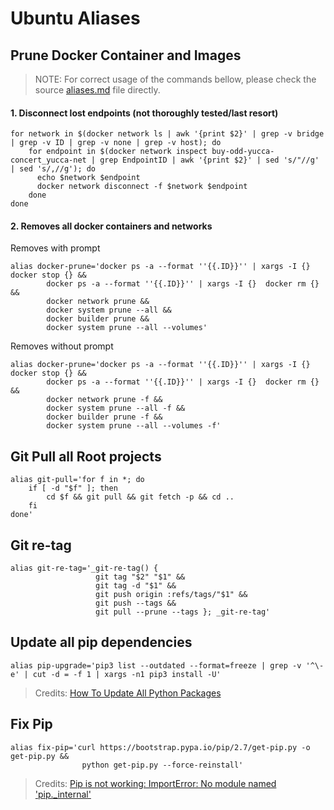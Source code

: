 # Ubuntu Aliases

## Prune Docker Container and Images

>NOTE: For correct usage of the commands bellow, please check the source [aliases.md](https://github.com/jesperancinha/jeorg-cloud-test-drives/blob/main/docs/system/ubuntu/aliases.md) file directly.

#### 1. Disconnect lost endpoints (not thoroughly tested/last resort)

```shell
for network in $(docker network ls | awk '{print $2}' | grep -v bridge | grep -v ID | grep -v none | grep -v host); do
    for endpoint in $(docker network inspect buy-odd-yucca-concert_yucca-net | grep EndpointID | awk '{print $2}' | sed 's/"//g' | sed 's/,//g'); do
      echo $network $endpoint
      docker network disconnect -f $network $endpoint
    done
done
```

#### 2. Removes all docker containers and networks

Removes with prompt

```shell
alias docker-prune='docker ps -a --format ''{{.ID}}'' | xargs -I {}  docker stop {} &&
        docker ps -a --format ''{{.ID}}'' | xargs -I {}  docker rm {} &&
        docker network prune &&
        docker system prune --all &&
        docker builder prune &&
        docker system prune --all --volumes'
```

Removes without prompt

```shell
alias docker-prune='docker ps -a --format ''{{.ID}}'' | xargs -I {}  docker stop {} &&
        docker ps -a --format ''{{.ID}}'' | xargs -I {}  docker rm {} &&
        docker network prune -f &&
        docker system prune --all -f &&
        docker builder prune -f &&
        docker system prune --all --volumes -f'
```

## Git Pull all Root projects

```shell
alias git-pull='for f in *; do
    if [ -d "$f" ]; then
        cd $f && git pull && git fetch -p && cd ..
    fi
done'
```

## Git re-tag

```shell
alias git-re-tag='_git-re-tag() {
                   git tag "$2" "$1" &&
                   git tag -d "$1" &&
                   git push origin :refs/tags/"$1" &&
                   git push --tags &&
                   git pull --prune --tags }; _git-re-tag'
```

## Update all pip dependencies

```shell
alias pip-upgrade='pip3 list --outdated --format=freeze | grep -v '^\-e' | cut -d = -f 1 | xargs -n1 pip3 install -U'
```
>Credits: [How To Update All Python Packages](https://www.activestate.com/resources/quick-reads/how-to-update-all-python-packages/)


## Fix Pip

```shell
alias fix-pip='curl https://bootstrap.pypa.io/pip/2.7/get-pip.py -o get-pip.py &&
                python get-pip.py --force-reinstall'
```

>Credits: [Pip is not working: ImportError: No module named 'pip._internal'](https://askubuntu.com/questions/1025189/pip-is-not-working-importerror-no-module-named-pip-internal)
